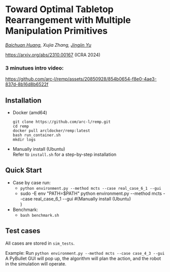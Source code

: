 # Toward Optimal Tabletop Rearrangement with Multiple Manipulation Primitives

*[Baichuan Huang](https://baichuan05.github.io/), Xujia Zhang, [Jingjin Yu](https://arc-l.github.io/)* 

https://arxiv.org/abs/2310.00167 (ICRA 2024)

### 3 minutues intro video:
https://github.com/arc-l/remp/assets/20850928/854b0654-f8e0-4ae3-837d-8b16d8b6522f


## Installation
* Docker (amd64)<br>
    ```
    git clone https://github.com/arc-l/remp.git
    cd remp
    docker pull arcldocker/remp:latest
    bash run_container.sh
    mkdir logs
    ```

* Manually install (Ubuntu)<br>
    Refer to `install.sh` for a step-by-step installation

## Quick Start
* Case by case run:
  * `python environment.py --method mcts --case real_case_6_1 --gui`
  *  sudo -E env "PATH=$PATH" python environment.py --method mcts --case real_case_6_1 --gui    #(Manually install (Ubuntu)<br>)
* Benchmark:
  * `bash benchmark.sh`

## Test cases
All cases are stored in `sim_tests`.

Example:
Run `python environment.py --method mcts --case case_4_3 --gui`
A PyBullet GUI will pop up, the algorithm will plan the action, and the robot in the simulation will operate.
